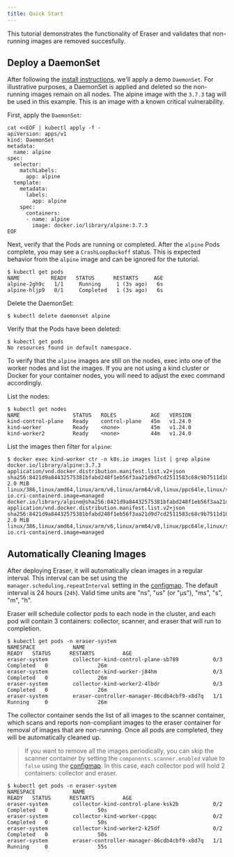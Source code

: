 ```yaml
---
title: Quick Start
---
```


This tutorial demonstrates the functionality of Eraser and validates that non-running images are removed succesfully.

## Deploy a DaemonSet

After following the [install instructions](installation.md), we'll apply a demo `DaemonSet`. For illustrative purposes, a DaemonSet is applied and deleted so the non-running images remain on all nodes. The alpine image with the `3.7.3` tag will be used in this example. This is an image with a known critical vulnerability.

First, apply the `DaemonSet`:

```shell
cat <<EOF | kubectl apply -f -
apiVersion: apps/v1
kind: DaemonSet
metadata:
  name: alpine
spec:
  selector:
    matchLabels:
      app: alpine
  template:
    metadata:
      labels:
        app: alpine
    spec:
      containers:
      - name: alpine
        image: docker.io/library/alpine:3.7.3
EOF
```

Next, verify that the Pods are running or completed. After the `alpine` Pods complete, you may see a `CrashLoopBackoff` status. This is expected behavior from the `alpine` image and can be ignored for the tutorial.

```shell
$ kubectl get pods
NAME          READY   STATUS      RESTARTS     AGE
alpine-2gh9c   1/1     Running     1 (3s ago)   6s
alpine-hljp9   0/1     Completed   1 (3s ago)   6s
```

Delete the DaemonSet:

```shell
$ kubectl delete daemonset alpine
```

Verify that the Pods have been deleted:

```shell
$ kubectl get pods
No resources found in default namespace.
```

To verify that the `alpine` images are still on the nodes, exec into one of the worker nodes and list the images. If you are not using a kind cluster or Docker for your container nodes, you will need to adjust the exec command accordingly.

List the nodes:

```shell
$ kubectl get nodes
NAME                 STATUS   ROLES           AGE   VERSION
kind-control-plane   Ready    control-plane   45m   v1.24.0
kind-worker          Ready    <none>          45m   v1.24.0
kind-worker2         Ready    <none>          44m   v1.24.0
```

List the images then filter for `alpine`:

```shell
$ docker exec kind-worker ctr -n k8s.io images list | grep alpine
docker.io/library/alpine:3.7.3                                                                             application/vnd.docker.distribution.manifest.list.v2+json sha256:8421d9a84432575381bfabd248f1eb56f3aa21d9d7cd2511583c68c9b7511d10 2.0 MiB   linux/386,linux/amd64,linux/arm/v6,linux/arm64/v8,linux/ppc64le,linux/s390x  io.cri-containerd.image=managed
docker.io/library/alpine@sha256:8421d9a84432575381bfabd248f1eb56f3aa21d9d7cd2511583c68c9b7511d10           application/vnd.docker.distribution.manifest.list.v2+json sha256:8421d9a84432575381bfabd248f1eb56f3aa21d9d7cd2511583c68c9b7511d10 2.0 MiB   linux/386,linux/amd64,linux/arm/v6,linux/arm64/v8,linux/ppc64le,linux/s390x  io.cri-containerd.image=managed

```

## Automatically Cleaning Images

After deploying Eraser, it will automatically clean images in a regular interval. This interval can be set using the `manager.scheduling.repeatInterval` setting in the [configmap](https://azure.github.io/eraser/docs/customization#detailed-options). The default interval is 24 hours (`24h`). Valid time units are "ns", "us" (or "µs"), "ms", "s", "m", "h".

Eraser will schedule collector pods to each node in the cluster, and each pod will contain 3 containers: collector, scanner, and eraser that will run to completion.

```shell
$ kubectl get pods -n eraser-system
NAMESPACE            NAME                                         READY   STATUS      RESTARTS         AGE
eraser-system        collector-kind-control-plane-sb789           0/3     Completed   0                26m
eraser-system        collector-kind-worker-j84hm                  0/3     Completed   0                26m
eraser-system        collector-kind-worker2-4lbdr                 0/3     Completed   0                26m
eraser-system        eraser-controller-manager-86cdb4cbf9-x8d7q   1/1     Running     0                26m
```

The collector container sends the list of all images to the scanner container, which scans and reports non-compliant images to the eraser container for removal of images that are non-running. Once all pods are completed, they will be automatically cleaned up. 

> If you want to remove all the images periodically, you can skip the scanner container by setting the `components.scanner.enabled` value to `false` using the [configmap](https://azure.github.io/eraser/docs/customization#detailed-options). In this case, each collector pod will hold 2 containers: collector and eraser.

```shell
$ kubectl get pods -n eraser-system
NAMESPACE            NAME                                         READY   STATUS      RESTARTS         AGE
eraser-system        collector-kind-control-plane-ksk2b           0/2     Completed   0                50s
eraser-system        collector-kind-worker-cpgqc                  0/2     Completed   0                50s
eraser-system        collector-kind-worker2-k25df                 0/2     Completed   0                50s
eraser-system        eraser-controller-manager-86cdb4cbf9-x8d7q   1/1     Running     0                55s
```
